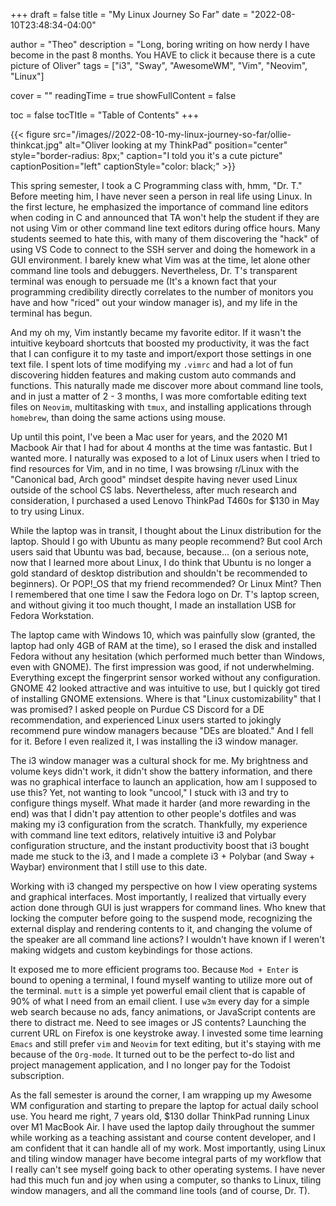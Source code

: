 +++
draft = false
title = "My Linux Journey So Far"
date = "2022-08-10T23:48:34-04:00"

author = "Theo"
description = "Long, boring writing on how nerdy I have become in the past 8 months. You HAVE to click it because there is a cute picture of Oliver"
tags = ["i3", "Sway", "AwesomeWM", "Vim", "Neovim", "Linux"]

cover = ""
readingTime = true
showFullContent = false

toc = false
tocTItle = "Table of Contents"
+++

{{< figure src="/images//2022-08-10-my-linux-journey-so-far/ollie-thinkcat.jpg" alt="Oliver looking at my ThinkPad" position="center" style="border-radius: 8px;" caption="I told you it's a cute picture" captionPosition="left" captionStyle="color: black;" >}}

This spring semester, I took a C Programming class with, hmm, "Dr. T." Before meeting him, I have never seen a person in real life using Linux. In the first lecture, he emphasized the importance of command line editors when coding in C and announced that TA won't help the student if they are not using Vim or other command line text editors during office hours. Many students seemed to hate this, with many of them discovering the "hack" of using VS Code to connect to the SSH server and doing the homework in a GUI environment. I barely knew what Vim was at the time, let alone other command line tools and debuggers. Nevertheless, Dr. T's transparent terminal was enough to persuade me (It's a known fact that your programming credibility directly correlates to the number of monitors you have and how "riced" out your window manager is), and my life in the terminal has begun.

And my oh my, Vim instantly became my favorite editor. If it wasn't the intuitive keyboard shortcuts that boosted my productivity, it was the fact that I can configure it to my taste and import/export those settings in one text file. I spent lots of time modifying my `.vimrc` and had a lot of fun discovering hidden features and making custom auto commands and functions. This naturally made me discover more about command line tools, and in just a matter of 2 - 3 months, I was more comfortable editing text files on `Neovim`, multitasking with `tmux`, and installing applications through `homebrew`, than doing the same actions using mouse.

Up until this point, I've been a Mac user for years, and the 2020 M1 Macbook Air that I had for about 4 months at the time was fantastic. But I wanted more. I naturally was exposed to a lot of Linux users when I tried to find resources for Vim, and in no time, I was browsing r/Linux with the "Canonical bad, Arch good" mindset despite having never used Linux outside of the school CS labs. Nevertheless, after much research and consideration, I purchased a used Lenovo ThinkPad T460s for $130 in May to try using Linux.

While the laptop was in transit, I thought about the Linux distribution for the laptop. Should I go with Ubuntu as many people recommend? But cool Arch users said that Ubuntu was bad, because, because... (on a serious note, now that I learned more about Linux, I do think that Ubuntu is no longer a gold standard of desktop distribution and shouldn't be recommended to beginners). Or POP!\_OS that my friend recommended? Or Linux Mint? Then I remembered that one time I saw the Fedora logo on Dr. T's laptop screen, and without giving it too much thought, I made an installation USB for Fedora Workstation.

The laptop came with Windows 10, which was painfully slow (granted, the laptop had only 4GB of RAM at the time), so I erased the disk and installed Fedora without any hesitation (which performed much better than Windows, even with GNOME). The first impression was good, if not underwhelming. Everything except the fingerprint sensor worked without any configuration. GNOME 42 looked attractive and was intuitive to use, but I quickly got tired of installing GNOME extensions. Where is that "Linux customizability" that I was promised? I asked people on Purdue CS Discord for a DE recommendation, and experienced Linux users started to jokingly recommend pure window managers because "DEs are bloated." And I fell for it. Before I even realized it, I was installing the i3 window manager.

The i3 window manager was a cultural shock for me. My brightness and volume keys didn't work, it didn't show the battery information, and there was no graphical interface to launch an application, how am I supposed to use this? Yet, not wanting to look "uncool," I stuck with i3 and try to configure things myself. What made it harder (and more rewarding in the end) was that I didn't pay attention to other people's dotfiles and was making my i3 configuration from the scratch. Thankfully, my experience with command line text editors, relatively intuitive i3 and Polybar configuration structure, and the instant productivity boost that i3 bought made me stuck to the i3, and I made a complete i3 + Polybar (and Sway + Waybar) environment that I still use to this date.

Working with i3 changed my perspective on how I view operating systems and graphical interfaces. Most importantly, I realized that virtually every action done through GUI is just wrappers for command lines. Who knew that locking the computer before going to the suspend mode, recognizing the external display and rendering contents to it, and changing the volume of the speaker are all command line actions? I wouldn't have known if I weren't making widgets and custom keybindings for those actions.

It exposed me to more efficient programs too. Because `Mod + Enter` is bound to opening a terminal, I found myself wanting to utilize more out of the terminal. `mutt` is a simple yet powerful email client that is capable of 90% of what I need from an email client. I use `w3m` every day for a simple web search because no ads, fancy animations, or JavaScript contents are there to distract me. Need to see images or JS contents? Launching the current URL on Firefox is one keystroke away. I invested some time learning `Emacs` and still prefer `vim` and `Neovim` for text editing, but it's staying with me because of the `Org-mode`. It turned out to be the perfect to-do list and project management application, and I no longer pay for the Todoist subscription.

As the fall semester is around the corner, I am wrapping up my Awesome WM configuration and starting to prepare the laptop for actual daily school use. You heard me right, 7 years old, $130 dollar ThinkPad running Linux over M1 MacBook Air. I have used the laptop daily throughout the summer while working as a teaching assistant and course content developer, and I am confident that it can handle all of my work. Most importantly, using Linux and tiling window manager have become integral parts of my workflow that I really can't see myself going back to other operating systems. I have never had this much fun and joy when using a computer, so thanks to Linux, tiling window managers, and all the command line tools (and of course, Dr. T).

